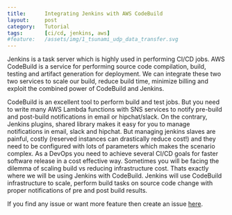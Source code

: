 ```yaml
---
title:      Integrating Jenkins with AWS CodeBuild
layout:     post
category:   Tutorial
tags: 	    [ci/cd, jenkins, aws]
#feature:   /assets/img/1_tsunami_udp_data_transfer.svg
---
```

Jenkins is a task server which is highly used in performing CI/CD jobs. AWS CodeBuild is a service for performing source code compilation, build, testing and artifact generation for deployment. We can integrate these two two services to scale our build, reduce build time, minimize billing and exploit the combined power of CodeBuild and Jenkins.
<!--more-->

CodeBuild is an excellent tool to perform build and test jobs. But you need to write many AWS Lambda functions with SNS services to notify pre-build and post-build notifications in email or hipchat/slack. On the contrary, Jenkins plugins, shared library makes it easy for you to manage notifications in email, slack and hipchat. But managing jenkins slaves are painful, costly (reserved instances can drastically reduce cost!) and they need to be configured with lots of parameters which makes the scenario complex. As a DevOps you need to achieve several CI/CD goals for faster software release in a cost effective way. Sometimes you will be facing the dilemma of scaling build vs reducing infrastructure cost. Thats exactly where we will be using Jenkins with CodeBuild. Jenkins will use CodeBuild infrastructure to scale, perform build tasks on source code change with proper notifications of pre and post build results.

If you find any issue or want more feature then create an issue [here](https://github.com/shudarshon/challenge-jenkins/tree/master/7-jenkins-codebuild).
